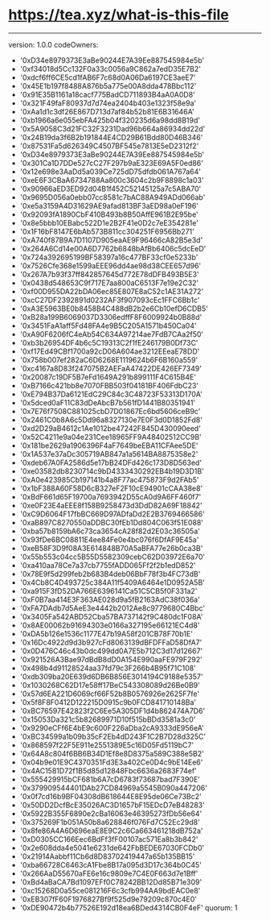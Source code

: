 # https://tea.xyz/what-is-this-file
---
version: 1.0.0
codeOwners:
  - '0xD34e8979373E3aBe90244E7A39Ee887545984e5b'
  - '0xf34018d5Cc132F0a33c0056a9C862a7edD35E7B2'
  - '0xdcf6ff6CE5cd1fAB6F7c68d0A06Da6197CE3aeE7'
  - '0x45E1b197f8488A876b5a775e00A8dda478Bbc112'
  - '0x91E35B1161a18cacf775BadCD711893B4aA0A0D8'
  - '0x321F49faF80937d7d74ea2404b403e1323f58e9a'
  - '0xAa1d1c3df26E867D713d7af84b52b81E6B31646A'
  - '0xb1966a6e055ebFA425b04f320235d6a98dd8B19d'
  - '0x5A9058C3d21FC32F3231Dad96b664a86934dd22d'
  - '0x24B19da3f6B2b191844E4CD29B61Bdd80D46B346'
  - '0x87531Fa5d626349C4507BF545e7813E5eD2312f2'
  - '0xD34e8979373E3aBe90244E7A39Ee887545984e5b'
  - '0x301Ca1D7DDe527cC27F297b9aE323E69A5F0ed86'
  - '0x12e698e3AaDd5a039Ce725dD75dfdb061A767a64'
  - '0xeE6F3CBaA6734788Aa800c3604c2b9F8898c1a03'
  - '0x90966aED3ED92d04B1f452C52145125a7c5ABA70'
  - '0x9695D056a0ebb07cc8581c7bAC88A949ADd066ab'
  - '0xe5a3159A4D31629AE9afad813BF3aED98a0eF196'
  - '0x92093fA1890CbF410B493b8B50AffE961B2E95be'
  - '0x8e5bbb10EBabc522D1e2B2F41e0D2c7eE354281e'
  - '0x1F16bF8147E6bAb573B811cc304251F6956Bb271'
  - '0xA740f87B9A7D1107D905eaAE9F96466cA82B5e3d'
  - '0x264A6Cd14e00A6D7762b6848bAfBb6406c5dcEeD'
  - '0x724a392695199BF58397a16c477BF33cf0e5233b'
  - '0x7526Cfe368e1599aEEE96dd4ae98d38CEE657d96'
  - '0x267A7b93f37ff842857645d772E78dDFB493B5E3'
  - '0x0438d548653C9f717E7aa800aC6513F7e19e2C32'
  - '0xf00D955DA22bDA06ec85E807E8aC52c1AE31A272'
  - '0xcC27DF2392891d0232AF3f907093cEc1FFC6Bb1c'
  - '0xA3E5963BE0b8458B4C488dB2b2e6Cb10efD6CDB5'
  - '0xB28a199B6069037D3306edffF8F6009924b0B88d'
  - '0x3451FaA1aff5Fd48FA4e9B5C205A1571b450Ca04'
  - '0xA90F6206fC4eAb54C634A97214ae7FdB7CAa2f50'
  - '0xb3b26954DF4b6c5C19313C2f1fE246179B0Df73C'
  - '0xf17Ed49CBf1700a92cD06A604ae3212EEeaE78DD'
  - '0x758b007ef282aC6D6268E1119624b6F6B160a559'
  - '0xc4167a8D83f247075B2AEFaA47422DE426EF7349'
  - '0x20087c19DF5B7eFd1649A291b899111F4C615B4E'
  - '0xB7166c421bb8e7070FBB503f04181BF406FdbC23'
  - '0xE794B37Da6121EdC29C84c3C48723F53313D170A'
  - '0x5dced0aF11C83dDeAbcB7b561fD1441B80351941'
  - '0x7E76f7508C881025cbD7D01867Ec6bd5606ceB9c'
  - '0x2461C0b8A6c5Dd96a8327130e7E0F3d0D1852Fd8'
  - '0xd2D29aB4612c1Ae1012be47242F845D430090eed'
  - '0x52C4211e9a04e231Cee18965FF9A48402512CC9B'
  - '0x181be2629a1906396F4aF7649beEBA11CFAee5DE'
  - '0x1A537e37aDc305719AB847a1a5614BA8875358e2'
  - '0xdeb67A0FA2586d5e17bB24DFd426c173D8D563ed'
  - '0xe03582db8230714c9bD4333430292EB4b19D3D1B'
  - '0xA0e423985Cb197141b4a8F77ac475873F9d2FAb5'
  - '0x1bF388A60F58D6cB327eF2F10cE94901cCAA38e8'
  - '0xBdF661d65F19700a7693942D55cA0d9A6FF460f7'
  - '0xe0F23E4aEEE8f158B9258473d3DdD82A69F18842'
  - '0xC9D6064F17fbBC669D97ADfaDd2E2B3769466586'
  - '0xaB897C8270550aDDBC30fEb1Dd804C063f51E088'
  - '0xba57b8159bA6c73ca3654cA28f82d2E03c36505a'
  - '0x93fDe6BC08811E4ee84Fe0e4bc076f6DfAF9E45a'
  - '0xeB58F3D9f08A3E614848B70A5aBFA77e26b0ca3B'
  - '0x55b553c04cc5B55D5582309cebC62D03972E6a70'
  - '0xa410aa78Ce7a37cb7755fADD065Ff2f2b1edD852'
  - '0x78E9f5d299feb2b683B4deb06BbF78f3b4FC73dB'
  - '0x4Cb8C4D493725c384A11f5409A6464e1D0952A5B'
  - '0xa915F3fD52DA766E6396141Ca51C5CB5f0F331a2'
  - '0xF0B7aa414E3F363AE028d9a5fB2163AdC38f036a'
  - '0xFA7DAdb7d5AeE3e4442b2012Ae8c9779680C4Bbc'
  - '0x3405Fa542ABD52Cba57BA737142f9C480dc1F08A'
  - '0x8AE00062b91694303e0166a327195e66121EC4d8'
  - '0xDA5b126e1536c1177E47b19A58f201CB78F70b1E'
  - '0x16Dc4922d9d3b927cFd8063139dBFDFFaD58DfA7'
  - '0x0D476C46c43b0dc499dd0A7E5b712C3d17d12667'
  - '0x921526A3Bae97dBdB8dD0A154E990aaFE979F292'
  - '0x498b4d91128524aa37fd79c3F266b4B95f71C108'
  - '0xdb309ba20E639d6DB6B856E3014194C9188e5357'
  - '0x1030268C62D17e58ff17BeC543308089d26Be0B9'
  - '0x57d6EA221D6069cf66F52b8B0576926e2625F7fe'
  - '0x5f8F8F0412D122215D0915c9b0FCD841710148Ba'
  - '0xBC76597E42823f2C6Ee5A305DF1d4b862474A7D6'
  - '0x15053Da321c5b82689971D10f515bBDd3581a3c0'
  - '0x9290eCFf6E4bE9c600F226aDba2cA9333dE956eA'
  - '0xBC34599a1b09b35cF2Eb4dD243F1C2B7D28d325C'
  - '0x868597f22F5E911e2551389E5c16D05Fd5119bC7'
  - '0x64A8c804f6BB6B34D1Ef8e8D8375a589C388e5B2'
  - '0x04b9e01E9C4370351Fd3E3a402Ce0D4c9bE14Ee6'
  - '0x4AC1581D72f1B5d85d12848Fbc6636a2683F74ef'
  - '0x555429915bCF681b6A7cD6783f73687bad7F390E'
  - '0x379909544401DAb27CD84969a5545B090a447206'
  - '0x0f7cd16b9BF04308dB618644E8E95de06Ce73Bc2'
  - '0x50DD2DcfBcE35026AC3D1657bF15EDcD7eB48283'
  - '0x5922B355F6890e2cBa16063e46395273fDb56e64'
  - '0x375269F1b051A50b8a628846f076Fd7C52Ec29d8'
  - '0x8fe86A4A6D696eaE8E9C2c6Ca663461218dB752a'
  - '0xD0305CC166Eec6BdFf3fF00107ac571Ea8b3b842'
  - '0x2e608dda4e5041e6231de642FbBEDE67030FCDb0'
  - '0x21914Aabbf11Cb6d8D83702419447a65b135BB15'
  - '0xba66728C6463cA1Fbe8B17a095d3D17c364b0C45'
  - '0x266AaD55670aFE6e16c9809e7C4E0F663d7e1Bff'
  - '0xBd4aBaCA7Bd1097EFf0C78242BB12Dd85B71e309'
  - '0xc15268D0a55ce081216F6c3cfb994AA9bdEAC0e8'
  - '0xEB307fF60F1976827Bf9f525d9e79209c870c4E0'
  - '0xDE90472b4b77526E192d18ea6BDed4314CB0F4eF'
quorum: 1
